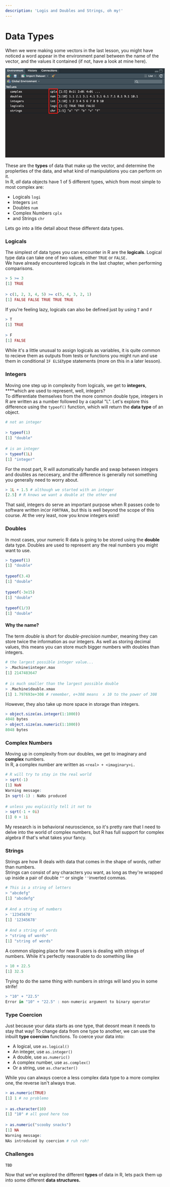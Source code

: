 ```yaml
---
description: 'Logis and Doubles and Strings, oh my!'
---
```


# Data Types

When we were making some vectors in the last lesson, you might have noticed a word appear in the environment panel between the name of the vector, and the values it contained \(if not, have a look at mine here\). 

![You can see the data type of your vectors in the environment panel!](../.gitbook/assets/screen-shot-2020-04-26-at-5.49.37-pm.png)

These are the **types** of data that make up the vector, and determine the proplerties of the data, and what kind of manipulations you can perform on it.   
In R, _all_ data objects have 1 of 5 different types, which from most simple to most complex are:

* Logicals `logi`
* Integers `int`
* Doubles `num`
* Complex Numbers `cplx`
* and Strings `chr`

Lets go into a litle detail about these different data types.

### Logicals

The simplest of data types you can encounter in R are the **logicals**. Logical type data can take one of two values, either `TRUE` or `FALSE.`  
We have already encountered logicals in the last chapter, when performing comparisons.

```r
> 5 >= 3
[1] TRUE

> c(1, 2, 3, 4, 5) >= c(5, 4, 3, 2, 1)
[1] FALSE FALSE TRUE TRUE TRUE
```

If you're feeling lazy, logicals can also be defined just by using `T` and `F`

```r
> T
[1] TRUE

> F
[1] FALSE
```

While it's a little unusual to assign logicals as variables, it is quite common to recieve them as outputs from tests or functions you might run and use them in conditional `IF ELSE`type statements \(more on this in a later lesson\).

### Integers

Moving one step up in complexity from logicals, we get to **integers**, ****which are used to represent, well, integers?  
To differentiate themselves from the more common double type, integers in R are written as a number followed by a capital "L". Let's explore this difference using the `typeof()` function, which will return the **data type** of an object.

```r
# not an integer
 
> typeof(1)
[1] "double"

# is an integer
> typeof(1L)
[1] "integer"
```

For the most part, R will automatically handle and swap between integers and doubles as neccesary, and the difference is generally not something you generally need to worry about.

```r
> 1L + 1.5 # although we started with an integer
[2.5] # R knows we want a double at the other end
```

That said, integers do serve an important purpose when R passes code to software written in`C`or `FORTRAN,` but this is well beyond the scope of this course. At the very least, now you know integers exist!

### Doubles

In most cases, your numeric R data is going to be stored using the **double** data type. Doubles are used to represent any the real numbers you might want to use.

```r
> typeof(1)
[1] "double"

typeof(3.4)
[1] "double"

typeof(-3e15)
[1] "double"

typeof(1/3)
[1] "double"
```

#### Why the name?

The term _double_ is short for _double-precision number_, meaning they can store twice the information as our integers. As well as storing decimal values, this means you can store much bigger numbers with doubles than integers.

```r
# the largest possible integer value...
> .Machine$integer.max
[1] 2147483647

# is much smaller than the largest possible double
> .Machine$double.xmax
[1] 1.797693e+308 # remember, e+308 means  x 10 to the power of 308
```

However, they also take up more space in storage than integers.

```r
> object.size(as.integer(1:1000))
4048 bytes
> object.size(as.numeric(1:1000))
8048 bytes
```

### Complex Numbers

Moving up in complexity from our doubles, we get to imaginary and **complex** numbers.  
In R, a complex number are written as `<real> + <imaginary>i.`

```r
# R will try to stay in the real world
> sqrt(-1)
[1] NaN
Warning message:
In sqrt(-1) : NaNs produced

# unless you explicitly tell it not to
> sqrt(-1 + 0i)
[1] 0 + 1i
```

My research is in behavioral neuroscience, so it's pretty rare that I need to delve into the world of complex numbers, but R has full support for complex algebra if that's what takes your fancy.

### Strings

Strings are how R deals with data that comes  in the shape of words, rather than numbers.   
Strings can consist of any characters you want, as long as they're wrapped up inside a pair of double `""` or single `''`inverted commas.

```r
# This is a string of letters
> "abcdefg"
[1] "abcdefg"

# And a string of numbers
> '12345678'
[1] '12345678'

# And a string of words
> "string of words"
[1] "string of words"
```

A common slipping place for new R users is dealing with strings of numbers. While it's perfectly reasonable to do something like

```r
> 10 + 22.5 
[1] 32.5
```

Trying to do  the same thing with numbers in strings will land you in some strife!

```r
> "10" + "22.5"
Error in "10" + "22.5" : non-numeric argument to binary operator
```

### Type Coercion

Just because your data starts as one type, that deosnt mean it needs to stay that way! To change data from one type to another, we can use the inbuilt **type coercion** functions. To coerce your data into:

* A logical, use `as.logical()`
* An integer, use `as.integer()`
* A double, use `as.numeric()`
* A complex number, use `as.complex()`
* Or a string, use `as.character()`

While you can always coerce a less complex data type to a more complex one, the reverse isn't always true.

```r
> as.numeric(TRUE)
[1] 1 # no problemo

> as.character(10)
[1] "10" # all good here too

> as.numeric("scooby snacks")
[1] NA
Warning message:
NAs introduced by coercion # ruh roh!
```

### Challenges

`TBD`

Now that we've explored the different **types** of data in R, lets pack them up into some different **data structures.**

